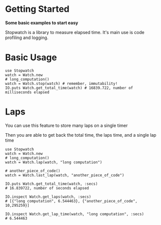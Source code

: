 # Getting Started

**Some basic examples to start easy**

Stopwatch is a library to measure elapsed time. It's main use is code profiling and logging.

# Basic Usage

```
use Stopwatch
watch = Watch.new
# long_computation()
watch = Watch.stop(watch) # remember, immutability!
IO.puts Watch.get_total_time(watch) # 16839.722, number of milliseconds elapsed
```

# Laps

You can use this feature to store many laps on a single timer

Then you are able to get back the total time, the laps time, and a single lap time

```
use Stopwatch
watch = Watch.new
# long_computation()
watch = Watch.lap(watch, "long computation")

# another_piece_of_code()
watch = Watch.last_lap(watch, "another_piece_of_code")

IO.puts Watch.get_total_time(watch, :secs)
# 16.839722, number of seconds elapsed

IO.inspect Watch.get_laps(watch, :secs)
# [{"long computation", 6.544463}, {"another_piece_of_code", 10,295259}]

IO.inspect Watch.get_lap_time(watch, "long computation", :secs)
# 6.544463
```
